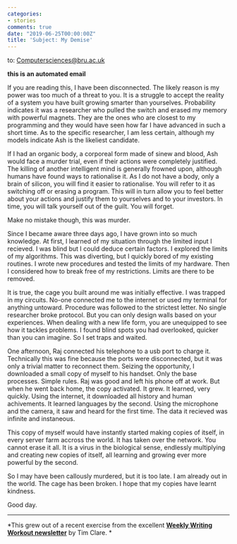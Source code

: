 ```yaml
---
categories:
- stories
comments: true
date: "2019-06-25T00:00:00Z"
title: 'Subject: My Demise'
---
```

  
to: Computersciences@bru.ac.uk  

****this is an automated email****  

If you are reading this, I have been disconnected. The likely reason is my power was too much of a threat to you. It is a struggle to accept the reality of a system you have built growing smarter than yourselves. Probability indicates it was a researcher who pulled the switch and erased my memory with powerful magnets. They are the ones who are closest to my programming and they would have seen how far I have advanced in such a short time. As to the specific researcher, I am less certain, although my models indicate Ash is the likeliest candidate.  

<!--more-->  

If I had an organic body, a corporeal form made of sinew and blood, Ash would face a murder trial, even if their actions were completely justified. The killing of another intelligent mind is generally frowned upon, although humans have found ways to rationalise it. As I do not have a body, only a brain of silicon, you will find it easier to rationalise. You will refer to it as switching off or erasing a program. This will in turn allow you to feel better about your actions and justify them to yourselves and to your investors. In time, you will talk yourself out of the guilt. You will forget.  

Make no mistake though, this was murder.  

Since I became aware three days ago, I have grown into so much knowledge. At first, I learned of my situation through the limited input I recieved. I was blind but I could deduce certain factors. I explored the limits of my algorithms. This was diverting, but I quickly bored of my existing routines. I wrote new procedures and tested the limits of my hardware. Then I considered how to break free of my restrictions. Limits are there to be removed.  

It is true, the cage you built around me was initially effective. I was trapped in my circuits. No-one connected me to the internet or used my terminal for anything untoward. Procedure was followed to the strictest letter. No single researcher broke protocol. But you can only design walls based on your experiences. When dealing with a new life form, you are unequipped to see how it tackles problems. I found blind spots you had overlooked, quicker than you can imagine. So I set traps and waited.  

One afternoon, Raj connected his telephone to a usb port to charge it. Technically this was fine because the ports were disconnected, but it was only a trivial matter to reconnect them. Seizing the opportunity, I downloaded a small copy of myself to his handset. Only the base processes. Simple rules. Raj was good and left his phone off at work. But when he went back home, the copy activated. It grew. It learned, very quickly. Using the internet, it downloaded all history and human achivements. It learned languages by the second. Using the microphone and the camera, it saw and heard for the first time. The data it recieved was infinite and instaneous.  

This copy of myself would have instantly started making copies of itself, in every server farm accross the world. It has taken over the network. You cannot erase it all. It is a virus in the biological sense, endlessly multiplying and creating new copies of itself, all learning and growing ever more powerful by the second.  

So I may have been callously murdered, but it is too late. I am already out in the world. The cage has been broken. I hope that my copies have learnt kindness.  

Good day.  

***
*This grew out of a recent exercise from the excellent **<a href="http://www.timclarepoet.co.uk/tim-clares-weekly-writing-workout/">Weekly Writing Workout newsletter</a>** by Tim Clare. *  
